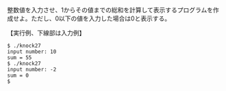 整数値を入力させ、1からその値までの総和を計算して表示するプログラムを作成せよ。ただし、0以下の値を入力した場合は0と表示する。

【実行例、下線部は入力例】

```
$ ./knock27
input number: 10
sum = 55
$ ./knock27
input number: -2
sum = 0
$
```
